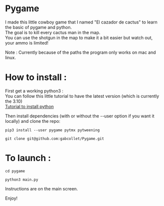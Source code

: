 # Pygame
I made this little cowboy game that I named "El cazador de cactus" to learn the basic of pygame and python.<br />
The goal is to kill every cactus man in the map.<br />
You can use the shotgun in the map to make it a bit easier but watch out, your ammo is limited!<br />

Note : Currently because of the paths the program only works on mac and linux.

# How to install :

First get a working python3 :<br />
You can follow this little tutorial to have the latest version (which is currently the 3.10)<br />
[Tutorial to install python](https://tecadmin.net/how-to-install-python-3-10-on-ubuntu-debian-linuxmint/)

Then install dependencies (with or without the --user option if you want it locally) and clone the repo:
```
pip3 install --user pygame pytmx pytweening
```
```
git clone git@github.com:gabcollet/Pygame.git
```

# To launch :

```
cd pygame
```
```
python3 main.py
```

Instructions are on the main screen.

Enjoy!
